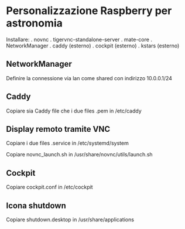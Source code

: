 # Personalizzazione Raspberry per astronomia

Installare:
. novnc
. tigervnc-standalone-server
. mate-core
. NetworkManager
. caddy (esterno)
. cockpit (esterno)
. kstars (esterno)

## NetworkManager
Definire la connessione via lan come shared con indirizzo 10.0.0.1/24

## Caddy
Copiare sia Caddy file che i due files .pem in /etc/caddy

## Display remoto tramite VNC
Copiare i due files .service in /etc/systemd/system

Copiare novnc_launch.sh in /usr/share/novnc/utils/launch.sh

## Cockpit
Copiare cockpit.conf in /etc/cockpit

## Icona shutdown
Copiare shutdown.desktop in /usr/share/applications
